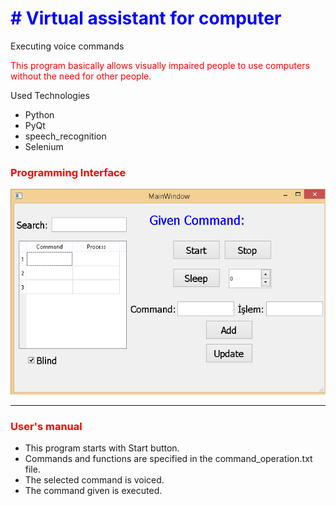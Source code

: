 <h1 style="color:blue; "># Virtual assistant for computer</h1>
 Executing voice commands

<p style="color:red;">This program basically allows visually impaired people to use computers without the need for other people.</p>

Used Technologies
<ul>
<li>Python</li>
<li>PyQt</li>
<li>speech_recognition</li>
<li>Selenium</li>
</ul>

<h3 style="color:red">Programming Interface</h3>
<img src="Readme Files/interface.png"/>
<hr/>


<h3 style="color:red">User's manual</h3>

<ul>
<li>This program starts with Start button.
</li>
<li>Commands and functions are specified in the command_operation.txt file.</li>
<li>The selected command is voiced.</li>
<li>The command given is executed.</li>
</ul>
